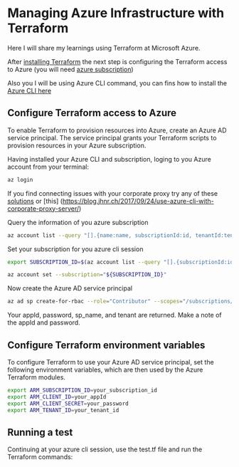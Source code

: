 # Managing Azure Infrastructure with Terraform 

Here I will share my learnings using Terraform at Microsoft Azure. 

After [installing Terraform](https://www.terraform.io/downloads.html)  the next step is configuring the Terraform access to Azure (you will need [azure subscription](https://azure.microsoft.com/free/?ref=microsoft.com&utm_source=microsoft.com&utm_medium=docs&utm_campaign=visualstudio))

Also you I will be using Azure CLI command, you can fins how to install the [Azure CLI here](https://docs.microsoft.com/en-us/cli/azure/install-azure-cli?view=azure-cli-latest)


## Configure Terraform access to Azure
To enable Terraform to provision resources into Azure, create an Azure AD service principal. The service principal grants your Terraform scripts to provision resources in your Azure subscription.

Having installed your Azure CLI and subscription, loging to you Azure account from your terminal:

```bash
az login
```

If you find connecting issues with your corporate proxy try any of these [solutions](https://github.com/Azure/azure-cli/blob/dev/doc/use_cli_effectively.md#working-behind-a-proxy) or [this] (https://blog.jhnr.ch/2017/09/24/use-azure-cli-with-corporate-proxy-server/)

Query the information of you azure subscription
```bash
az account list --query "[].{name:name, subscriptionId:id, tenantId:tenantId}"
```

Set your subscription for you azure cli session 
```bash
export SUBSCRIPTION_ID=$(az account list --query "[].{subscriptionId:id}")

az account set --subscription="${SUBSCRIPTION_ID}"
```

Now create the Azure AD service principal
```bash
az ad sp create-for-rbac --role="Contributor" --scopes="/subscriptions/${SUBSCRIPTION_ID}"
```

Your appId, password, sp_name, and tenant are returned. Make a note of the appId and password.

## Configure Terraform environment variables
To configure Terraform to use your Azure AD service principal, set the following environment variables, which are then used by the Azure Terraform modules.

```bash
export ARM_SUBSCRIPTION_ID=your_subscription_id
export ARM_CLIENT_ID=your_appId
export ARM_CLIENT_SECRET=your_password
export ARM_TENANT_ID=your_tenant_id
```

## Running a test
Continuing at your azure cli session, use the test.tf file and run the Terraform commands:
```

```
